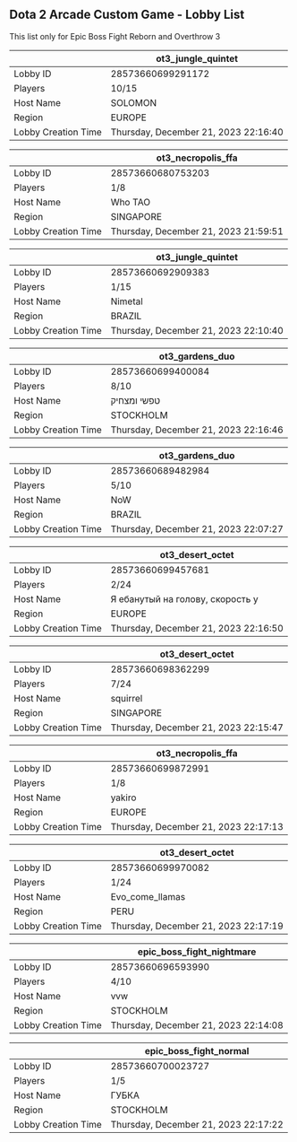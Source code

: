 ## Dota 2 Arcade Custom Game - Lobby List

This list only for Epic Boss Fight Reborn and Overthrow 3

|  | ot3_jungle_quintet |
| ------ | ------ |
| Lobby ID | 28573660699291172 |
| Players | 10/15 |
| Host Name | SOLOMON |
| Region | EUROPE |
| Lobby Creation Time | Thursday, December 21, 2023 22:16:40 |


|  | ot3_necropolis_ffa |
| ------ | ------ |
| Lobby ID | 28573660680753203 |
| Players | 1/8 |
| Host Name | Who TAO |
| Region | SINGAPORE |
| Lobby Creation Time | Thursday, December 21, 2023 21:59:51 |


|  | ot3_jungle_quintet |
| ------ | ------ |
| Lobby ID | 28573660692909383 |
| Players | 1/15 |
| Host Name | Nimetal |
| Region | BRAZIL |
| Lobby Creation Time | Thursday, December 21, 2023 22:10:40 |


|  | ot3_gardens_duo |
| ------ | ------ |
| Lobby ID | 28573660699400084 |
| Players | 8/10 |
| Host Name | טפשי ומצחיק |
| Region | STOCKHOLM |
| Lobby Creation Time | Thursday, December 21, 2023 22:16:46 |


|  | ot3_gardens_duo |
| ------ | ------ |
| Lobby ID | 28573660689482984 |
| Players | 5/10 |
| Host Name | NoW |
| Region | BRAZIL |
| Lobby Creation Time | Thursday, December 21, 2023 22:07:27 |


|  | ot3_desert_octet |
| ------ | ------ |
| Lobby ID | 28573660699457681 |
| Players | 2/24 |
| Host Name | Я ебанутый на голову, скорость у |
| Region | EUROPE |
| Lobby Creation Time | Thursday, December 21, 2023 22:16:50 |


|  | ot3_desert_octet |
| ------ | ------ |
| Lobby ID | 28573660698362299 |
| Players | 7/24 |
| Host Name | squirrel |
| Region | SINGAPORE |
| Lobby Creation Time | Thursday, December 21, 2023 22:15:47 |


|  | ot3_necropolis_ffa |
| ------ | ------ |
| Lobby ID | 28573660699872991 |
| Players | 1/8 |
| Host Name | yakiro |
| Region | EUROPE |
| Lobby Creation Time | Thursday, December 21, 2023 22:17:13 |


|  | ot3_desert_octet |
| ------ | ------ |
| Lobby ID | 28573660699970082 |
| Players | 1/24 |
| Host Name | Evo_come_llamas |
| Region | PERU |
| Lobby Creation Time | Thursday, December 21, 2023 22:17:19 |


|  | epic_boss_fight_nightmare |
| ------ | ------ |
| Lobby ID | 28573660696593990 |
| Players | 4/10 |
| Host Name | vvw |
| Region | STOCKHOLM |
| Lobby Creation Time | Thursday, December 21, 2023 22:14:08 |


|  | epic_boss_fight_normal |
| ------ | ------ |
| Lobby ID | 28573660700023727 |
| Players | 1/5 |
| Host Name | ГУБКА |
| Region | STOCKHOLM |
| Lobby Creation Time | Thursday, December 21, 2023 22:17:22 |


